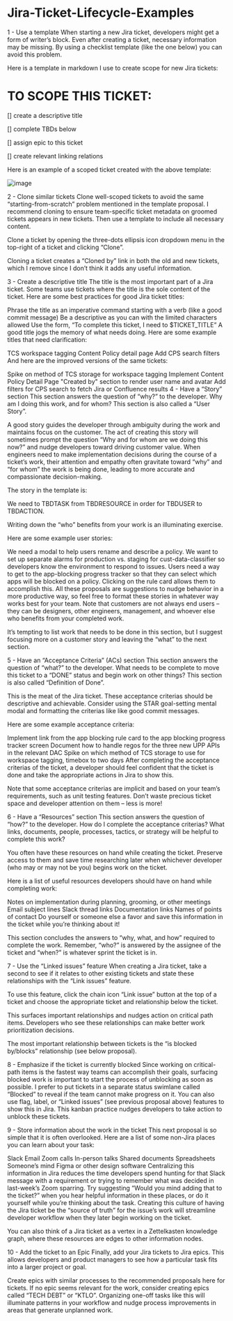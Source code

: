 # Jira-Ticket-Lifecycle-Examples
1 - Use a template
When starting a new Jira ticket, developers might get a form of writer’s block.  Even after creating a ticket, necessary information may be missing. By using a checklist template (like the one below) you can avoid this problem.

Here is a template in markdown I use to create scope for new Jira tickets:

# TO SCOPE THIS TICKET:

[] create a descriptive title

[] complete TBDs below

[] assign epic to this ticket

[] create relevant linking relations

Here is an example of a scoped ticket created with the above template:

![image](https://user-images.githubusercontent.com/105188024/236725878-9dfade25-d16f-4b3d-8b09-50d7195fd442.png)

2 - Clone similar tickets
Clone well-scoped tickets to avoid the same “starting-from-scratch” problem mentioned in the template proposal. I recommend cloning to ensure team-specific ticket metadata on groomed tickets appears in new tickets. Then use a template to include all necessary content.

Clone a ticket by opening the three-dots ellipsis icon dropdown menu in the top-right of a ticket and clicking “Clone”.

Cloning a ticket creates a “Cloned by” link in both the old and new tickets, which I remove since I don’t think it adds any useful information.

3 - Create a descriptive title
The title is the most important part of a Jira ticket. Some teams use tickets where the title is the sole content of the ticket. Here are some best practices for good Jira ticket titles:

Phrase the title as an imperative command starting with a verb (like a good commit message)
Be a descriptive as you can with the limited characters allowed
Use the form, “To complete this ticket, I need to $TICKET_TITLE”
A good title jogs the memory of what needs doing. Here are some example titles that need clarification:

TCS workspace tagging
Content Policy detail page
Add CPS search filters
And here are the improved versions of the same tickets:

Spike on method of TCS storage for workspace tagging
Implement Content Policy Detail Page "Created by" section to render user name and avatar
Add filters for CPS search to fetch Jira or Confluence results
4 - Have a “Story” section
This section answers the question of “why?” to the developer. Why am I doing this work, and for whom? This section is also called a “User Story”.

A good story guides the developer through ambiguity during the work and maintains focus on the customer. The act of creating this story will sometimes prompt the question “Why and for whom are we doing this now?” and nudge developers toward driving customer value. When  engineers need to make implementation decisions during the course of a ticket’s work, their attention and empathy often gravitate toward “why” and “for whom” the work is being done, leading to more accurate and compassionate decision-making.

The story in the template is:

We need to TBDTASK from TBDRESOURCE in order for TBDUSER to TBDACTION. 

Writing down the “who” benefits from your work is an illuminating exercise.

Here are some example user stories:

We need a modal to help users rename and describe a policy.
We want to set up separate alarms for production vs. staging for cust-data-classifier so developers know the environment to respond to issues.
Users need a way to get to the app-blocking progress tracker so that they can select which apps will be blocked on a policy. Clicking on the rule card allows them to accomplish this.
All these proposals are suggestions to nudge behavior in a more productive way, so feel free to format these stories in whatever way works best for your team. Note that customers are not always end users – they can be designers, other engineers, management, and whoever else who benefits from your completed work.

It’s tempting to list work that needs to be done in this section, but I suggest focusing more on a customer story and leaving the “what” to the next section.

5 - Have an “Acceptance Criteria” (ACs) section
This section answers the question of “what?” to the developer. What needs to be complete to move this ticket to a “DONE” status and begin work on other things? This section is also called “Definition of Done”.

This is the meat of the Jira ticket. These acceptance criterias should be descriptive and achievable. Consider using the STAR goal-setting mental modal and formatting the criterias like like good commit messages.

Here are some example acceptance criteria:

Implement link from the app blocking rule card to the app blocking progress tracker screen
Document how to handle regos for the three new UPP APIs in the relevant DAC
Spike on which method of TCS storage to use for workspace tagging, timebox to two days
After completing the acceptance criterias of the ticket, a developer should feel confident that the ticket is done and take the appropriate actions in Jira to show this.

Note that some acceptance criterias are implicit and based on your team’s requirements, such as unit testing features. Don’t waste precious ticket space and developer attention on them – less is more!

6 - Have a “Resources” section
This section answers the question of “how?” to the developer. How do I complete the acceptance criterias? What links, documents, people, processes, tactics, or strategy will be helpful to complete this work?

You often have these resources on hand while creating the ticket. Preserve access to them and save time researching later when whichever developer (who may or may not be you) begins work on the ticket.

Here is a list of useful resources developers should have on hand while completing work:

Notes on implementation during planning, grooming, or other meetings
Email subject lines
Slack thread links
Documentation links
Names of points of contact
Do yourself or someone else a favor and save this information in the ticket while you’re thinking about it! 

This section concludes the answers to “why, what, and how” required to complete the work. Remember, “who?” is answered by the assignee of the ticket and “when?” is whatever sprint the ticket is in.

7 - Use the “Linked issues” feature
When creating a Jira ticket, take a second to see if it relates to other existing tickets and state these relationships with the “Link issues” feature.

To use this feature, click the chain icon “Link issue” button at the top of a ticket and choose the appropriate ticket and relationship below the ticket.

This surfaces important relationships and nudges action on critical path items. Developers who see these relationships can make better work prioritization decisions.

The most important relationship between tickets is the “is blocked by/blocks” relationship (see below proposal).

8 - Emphasize if the ticket is currently blocked
Since working on critical-path items is the fastest way teams can accomplish their goals, surfacing blocked work is important to start the process of unblocking as soon as possible. I prefer to put tickets in a separate status swimlane called “Blocked” to reveal if the team cannot make progress on it. You can also use flag, label, or “Linked issues” (see previous proposal above) features to show this in Jira. This kanban practice nudges developers to take action to unblock these tickets.

9 - Store information about the work in the ticket
This next proposal is so simple that it is often overlooked. Here are a list of some non-Jira places you can learn about your task:

Slack
Email
Zoom calls
In-person talks
Shared documents
Spreadsheets
Someone’s mind
Figma or other design software
Centralizing this information in Jira reduces the time developers spend hunting for that Slack message with a requirement or trying to remember what was decided in last-week’s Zoom sparring. Try suggesting “Would you mind adding that to the ticket?” when you hear helpful information in these places, or do it yourself while you’re thinking about the task. Creating this culture of having the Jira ticket be the “source of truth” for the issue’s work will streamline developer workflow when they later begin working on the ticket.

You can also think of a Jira ticket as a vertex in a Zettelkasten knowledge graph, where these resources are edges to other information nodes.

10 - Add the ticket to an Epic
Finally, add your Jira tickets to Jira epics. This allows developers and product managers to see how a particular task fits into a larger project or goal. 

Create epics with similar processes to the recommended proposals here for tickets. If no epic seems relevant for the work, consider creating epics called “TECH DEBT” or “KTLO”. Organizing one-off tasks like this will illuminate patterns in your workflow and nudge process improvements in areas that generate unplanned work.
